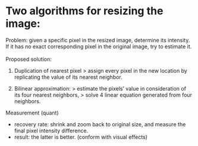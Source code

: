 # Two algorithms for resizing the image:
Problem: given a specific pixel in the resized image, determine its intensity. If it has no exact corresponding pixel in the original image, try to estimate it.
<br/><br/>Proposed solution:
  1. Duplication of nearest pixel
    > assign every pixel in the new location by replicating the value of its nearest neighbor.
  
  2. Bilinear approximation:
    > estimate the pixels’ value in consideration of its four nearest neighbors,
    > solve 4 linear equation generated from four neighbors.
  
Measurement (quant)
  * recovery rate: shrink and zoom back to original size, and measure the final pixel intensity difference.
  * result: the latter is better. (conform with visual effects)

